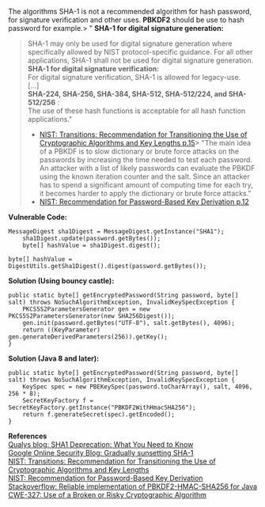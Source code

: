  The algorithms SHA-1 is not a recommended algorithm for hash password, for signature verification and other uses. **PBKDF2** should be use to hash password for example.> " **SHA-1 for digital signature generation:**  
> SHA-1 may only be used for digital signature generation where specifically allowed by NIST protocol-specific guidance. For all other applications, SHA-1 shall not be used for digital signature generation.  
> **SHA-1 for digital signature verification:**  
> For digital signature verification, SHA-1 is allowed for legacy-use.  
> [...]  
> **SHA-224, SHA-256, SHA-384, SHA-512, SHA-512/224, and SHA-512/256** :  
> The use of these hash functions is acceptable for all hash function applications."  
> - [NIST: Transitions: Recommendation for Transitioning the Use of Cryptographic Algorithms and Key Lengths p.15](http://nvlpubs.nist.gov/nistpubs/SpecialPublications/NIST.SP.800-131Ar1.pdf)> "The main idea of a PBKDF is to slow dictionary or brute force attacks on the passwords by increasing the time needed to test each password. An attacker with a list of likely passwords can evaluate the PBKDF using the known iteration counter and the salt. Since an attacker has to spend a significant amount of computing time for each try, it becomes harder to apply the dictionary or brute force attacks."  
> - [NIST: Recommendation for Password-Based Key Derivation p.12](http://csrc.nist.gov/publications/nistpubs/800-132/nist-sp800-132.pdf)  

**Vulnerable Code:**

```
MessageDigest sha1Digest = MessageDigest.getInstance("SHA1");
    sha1Digest.update(password.getBytes());
    byte[] hashValue = sha1Digest.digest();
```
  

```
byte[] hashValue = DigestUtils.getSha1Digest().digest(password.getBytes());
```
  

**Solution (Using bouncy castle):**

```
public static byte[] getEncryptedPassword(String password, byte[] salt) throws NoSuchAlgorithmException, InvalidKeySpecException {
    PKCS5S2ParametersGenerator gen = new PKCS5S2ParametersGenerator(new SHA256Digest());
    gen.init(password.getBytes("UTF-8"), salt.getBytes(), 4096);
    return ((KeyParameter) gen.generateDerivedParameters(256)).getKey();
}
```
  
**Solution (Java 8 and later):**  

```
public static byte[] getEncryptedPassword(String password, byte[] salt) throws NoSuchAlgorithmException, InvalidKeySpecException {
    KeySpec spec = new PBEKeySpec(password.toCharArray(), salt, 4096, 256 * 8);
    SecretKeyFactory f = SecretKeyFactory.getInstance("PBKDF2WithHmacSHA256");
    return f.generateSecret(spec).getEncoded();
}
```
  

**References**  
[Qualys blog: SHA1 Deprecation: What You Need to Know](https://community.qualys.com/blogs/securitylabs/2014/09/09/sha1-deprecation-what-you-need-to-know)  
[Google Online Security Blog: Gradually sunsetting SHA-1](https://googleonlinesecurity.blogspot.ca/2014/09/gradually-sunsetting-sha-1.html)  
[NIST: Transitions: Recommendation for Transitioning the Use of Cryptographic Algorithms and Key Lengths](http://nvlpubs.nist.gov/nistpubs/SpecialPublications/NIST.SP.800-131Ar1.pdf)  
[NIST: Recommendation for Password-Based Key Derivation](http://csrc.nist.gov/publications/nistpubs/800-132/nist-sp800-132.pdf)  
[Stackoverflow: Reliable implementation of PBKDF2-HMAC-SHA256 for Java](http://stackoverflow.com/questions/22580853/reliable-implementation-of-pbkdf2-hmac-sha256-for-java)  
[CWE-327: Use of a Broken or Risky Cryptographic Algorithm](http://cwe.mitre.org/data/definitions/327.html)

